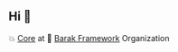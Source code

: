 ## Hi  👋

:boom: [Core](https://github.com/barak-framework/barak) at :orange_book: [Barak Framework](https://github.com/barak-framework/barak-framework)  Organization
